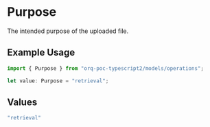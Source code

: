 # Purpose

The intended purpose of the uploaded file.

## Example Usage

```typescript
import { Purpose } from "orq-poc-typescript2/models/operations";

let value: Purpose = "retrieval";
```

## Values

```typescript
"retrieval"
```